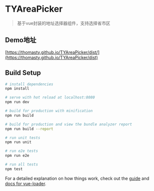 # TYAreaPicker

> 基于vue封装的地址选择器组件，支持选择省市区

## Demo地址
[https://thomasty.github.io/TYAreaPicker/dist/](https://thomasty.github.io/TYAreaPicker/dist)

## Build Setup

``` bash
# install dependencies
npm install

# serve with hot reload at localhost:8080
npm run dev

# build for production with minification
npm run build

# build for production and view the bundle analyzer report
npm run build --report

# run unit tests
npm run unit

# run e2e tests
npm run e2e

# run all tests
npm test
```

For a detailed explanation on how things work, check out the [guide](http://vuejs-templates.github.io/webpack/) and [docs for vue-loader](http://vuejs.github.io/vue-loader).
